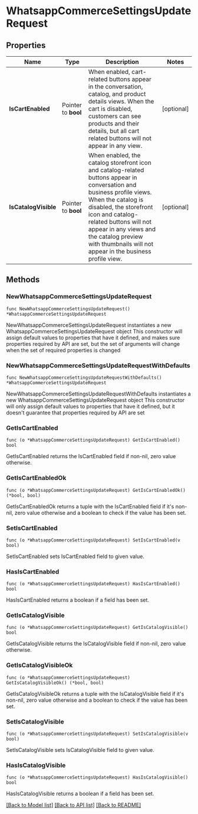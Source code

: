 # WhatsappCommerceSettingsUpdateRequest

## Properties

Name | Type | Description | Notes
------------ | ------------- | ------------- | -------------
**IsCartEnabled** | Pointer to **bool** | When enabled, cart-related buttons appear in the conversation, catalog, and product details views. When the cart is disabled, customers can see products and their details, but all cart related buttons will not appear in any view. | [optional] 
**IsCatalogVisible** | Pointer to **bool** | When enabled, the catalog storefront icon and catalog-related buttons appear in conversation and business profile views. When the catalog is disabled, the storefront icon and catalog-related buttons will not appear in any views and the catalog preview with thumbnails will not appear in the business profile view. | [optional] 

## Methods

### NewWhatsappCommerceSettingsUpdateRequest

`func NewWhatsappCommerceSettingsUpdateRequest() *WhatsappCommerceSettingsUpdateRequest`

NewWhatsappCommerceSettingsUpdateRequest instantiates a new WhatsappCommerceSettingsUpdateRequest object
This constructor will assign default values to properties that have it defined,
and makes sure properties required by API are set, but the set of arguments
will change when the set of required properties is changed

### NewWhatsappCommerceSettingsUpdateRequestWithDefaults

`func NewWhatsappCommerceSettingsUpdateRequestWithDefaults() *WhatsappCommerceSettingsUpdateRequest`

NewWhatsappCommerceSettingsUpdateRequestWithDefaults instantiates a new WhatsappCommerceSettingsUpdateRequest object
This constructor will only assign default values to properties that have it defined,
but it doesn't guarantee that properties required by API are set

### GetIsCartEnabled

`func (o *WhatsappCommerceSettingsUpdateRequest) GetIsCartEnabled() bool`

GetIsCartEnabled returns the IsCartEnabled field if non-nil, zero value otherwise.

### GetIsCartEnabledOk

`func (o *WhatsappCommerceSettingsUpdateRequest) GetIsCartEnabledOk() (*bool, bool)`

GetIsCartEnabledOk returns a tuple with the IsCartEnabled field if it's non-nil, zero value otherwise
and a boolean to check if the value has been set.

### SetIsCartEnabled

`func (o *WhatsappCommerceSettingsUpdateRequest) SetIsCartEnabled(v bool)`

SetIsCartEnabled sets IsCartEnabled field to given value.

### HasIsCartEnabled

`func (o *WhatsappCommerceSettingsUpdateRequest) HasIsCartEnabled() bool`

HasIsCartEnabled returns a boolean if a field has been set.

### GetIsCatalogVisible

`func (o *WhatsappCommerceSettingsUpdateRequest) GetIsCatalogVisible() bool`

GetIsCatalogVisible returns the IsCatalogVisible field if non-nil, zero value otherwise.

### GetIsCatalogVisibleOk

`func (o *WhatsappCommerceSettingsUpdateRequest) GetIsCatalogVisibleOk() (*bool, bool)`

GetIsCatalogVisibleOk returns a tuple with the IsCatalogVisible field if it's non-nil, zero value otherwise
and a boolean to check if the value has been set.

### SetIsCatalogVisible

`func (o *WhatsappCommerceSettingsUpdateRequest) SetIsCatalogVisible(v bool)`

SetIsCatalogVisible sets IsCatalogVisible field to given value.

### HasIsCatalogVisible

`func (o *WhatsappCommerceSettingsUpdateRequest) HasIsCatalogVisible() bool`

HasIsCatalogVisible returns a boolean if a field has been set.


[[Back to Model list]](../README.md#documentation-for-models) [[Back to API list]](../README.md#documentation-for-api-endpoints) [[Back to README]](../README.md)

